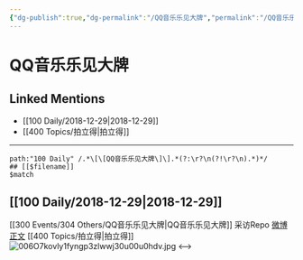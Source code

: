 ```yaml
---
{"dg-publish":true,"dg-permalink":"/QQ音乐乐见大牌","permalink":"/QQ音乐乐见大牌/","created":"2022-12-09T13:46:38.000+08:00","updated":"2023-01-04T13:56:52.013+08:00"}
---
```


# QQ音乐乐见大牌

## Linked Mentions
- [[100 Daily/2018-12-29\|2018-12-29]]
- [[400 Topics/拍立得\|拍立得]]


---

```expander
path:"100 Daily" /.*\[\[QQ音乐乐见大牌\]\].*(?:\r?\n(?!\r?\n).*)*/
## [[$filename]]
$match
```
## [[100 Daily/2018-12-29\|2018-12-29]]
[[300 Events/304 Others/QQ音乐乐见大牌\|QQ音乐乐见大牌]] 采访Repo [微博正文](https://weibo.com/6466290670/H9swN9hjM)
[[400 Topics/拍立得\|拍立得]] ![006O7kovly1fyngp3zlwwj30u00u0hdv.jpg](/img/user/Attachments/006O7kovly1fyngp3zlwwj30u00u0hdv.jpg)
<-->